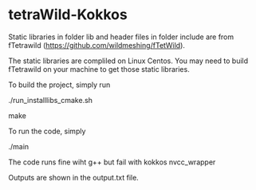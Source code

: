 # tetraWild-Kokkos
Static libraries in folder lib and header files in folder include are from fTetrawild (https://github.com/wildmeshing/fTetWild).

The static libraries are compliled on Linux Centos. You may need to build fTetrawild on your machine to get those static libraries.

To build the project, simply run

./run_installlibs_cmake.sh

make

To run the code, simply

./main

The code runs fine wiht g++ but fail with kokkos nvcc_wrapper

Outputs are shown in the output.txt file.

